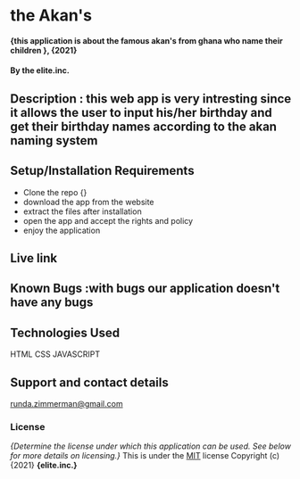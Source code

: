 # the Akan's
#### {this application is about the famous  akan's from ghana who name their children }, {2021}
#### By the elite.inc.
## Description : this web app is very intresting since it allows the user to input his/her birthday and get their birthday names according to the akan naming system
## Setup/Installation Requirements
* Clone the repo {}
* download the app from the website
* extract the files after installation
* open the app and accept the rights and policy
* enjoy the application

## Live link

## Known Bugs :with bugs our application doesn't have any bugs
## Technologies Used
HTML
CSS
JAVASCRIPT
## Support and contact details
runda.zimmerman@gmail.com
### License
*{Determine the license under which this application can be used.  See below for more details on licensing.}*
This is under the [MIT](LICENSE) license
Copyright (c) {2021} **{elite.inc.}**